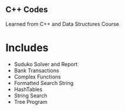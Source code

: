 ## C++ Codes
Learned from C++ and Data Structures Course

# Includes
* Suduko Solver and Report
* Bank Transactions
* Complex Functions
* Formatted Search String
* HashTables
* String Search
* Tree Program
